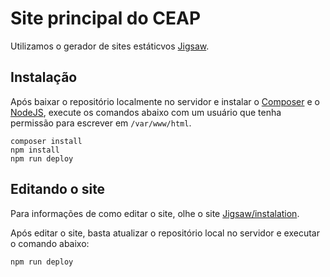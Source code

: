 # Site principal do CEAP

Utilizamos o gerador de sites estáticvos [Jigsaw](http://jigsaw.tighten.co/).

## Instalação

Após baixar o repositório localmente no servidor e instalar o [Composer](https://getcomposer.org) e o [NodeJS](https://nodejs.org/en/), execute os comandos abaixo com um usuário que tenha permissão para escrever em `/var/www/html`.

    composer install
    npm install
    npm run deploy

## Editando o site

Para informações de como editar o site, olhe o site [Jigsaw/instalation](http://jigsaw.tighten.co/docs/installation/).

Após editar o site, basta atualizar o repositório local no servidor e executar o comando abaixo:

    npm run deploy